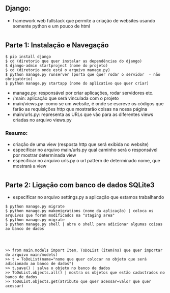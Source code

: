 ## Django:
- framework web fullstack que permite a criação de websites usando somente python e um pouco de html

#

## Parte 1: Instalação e Navegação
```shell
$ pip install django
$ cd (diretorio que quer instalar as dependências do django) 
$ django-admin startproject (nome do projeto)
$ cd (diretorio onde está o arquivo manage.py)
$ python manage.py runserver (porta que quer rodar o servidor  - não obrigatório)
$ python manage.py startapp (nome do aplicativo que quer criar)
```

- manage.py: responsável por criar aplicações, rodar servidores etc.
- /main: aplicação que será vinculada com o projeto
- main/views.py :como se um website, é onde se escreve os códigos que farão as requisições http que mostrarão coisas na nossa página
- main/urls.py: representa as URLs que vão para as diferentes views criadas no arquivo views.py

### Resumo:
- criação de uma view (resposta http que será exibida no website)
- especificar no arquivo main/urls.py qual caminho será o responsável por mostrar determinada view
- especificar no arquivo urls.py o url pattern de determinado nome, que mostrará a view

#

## Parte 2: Ligação com banco de dados SQLite3
- especificar no arquivo settings.py a aplicação que estamos trabalhando
```shell
$ python manage.py migrate
$ python manage.py makemigrations (nome da aplicação) | coloca os arquivos que foram modificados na "staging area"
$ python manage.py migrate
$ python manage.py shell | abre o shell para adicionar algumas coisas ao banco de dados
```
#
```shell

>> from main.models import Item, ToDoList (item(ns) que quer importar do arquivo main/models)
>> t = ToDoList(name="nome que quer colocar no objeto que será adicionado ao banco de dados")
>> t.save() | salva o objeto no banco de dados
>> ToDoList.objects.all() | mostra os objetos que estão cadastrados no banco de dados
>> ToDoList.objects.get(atributo que quer acessar=valor que quer acessar)
```